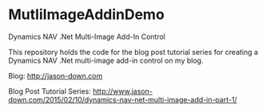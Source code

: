 # MutliImageAddinDemo
Dynamics NAV .Net Multi-Image Add-In Control

This repository holds the code for the blog post tutorial series for creating a Dynamics NAV .Net multi-image add-in control on my blog.


Blog: http://jason-down.com

Blog Post Tutorial Series: http://www.jason-down.com/2015/02/10/dynamics-nav-net-multi-image-add-in-part-1/
